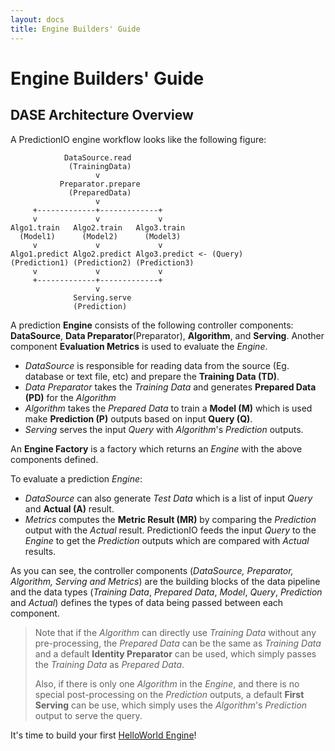 ```yaml
---
layout: docs
title: Engine Builders' Guide
---
```


# Engine Builders' Guide

## DASE Architecture Overview

A PredictionIO engine workflow looks like the following figure:

```
            DataSource.read
             (TrainingData)
                   v
           Preparator.prepare
             (PreparedData)
                   v
     +-------------+-------------+
     v             v             v
Algo1.train   Algo2.train   Algo3.train
  (Model1)      (Model2)      (Model3)
     v             v             v
Algo1.predict Algo2.predict Algo3.predict <- (Query)
(Prediction1) (Prediction2) (Prediction3)
     v             v             v
     +-------------+-------------+
                   v
              Serving.serve
              (Prediction)
```


A prediction **Engine** consists of the following controller components:
**DataSource**, **Data Preparator**(Preparator), **Algorithm**, and **Serving**. Another component
**Evaluation Metrics** is used to evaluate the *Engine*.

- *DataSource* is responsible for reading data from the source (Eg. database or
  text file, etc) and prepare the **Training Data (TD)**.
- *Data Preparator* takes the *Training Data* and generates **Prepared Data (PD)**
  for the *Algorithm*
- *Algorithm* takes the *Prepared Data* to train a **Model (M)** which is used
  make **Prediction (P)** outputs based on input **Query (Q)**.
- *Serving* serves the input *Query* with *Algorithm*'s *Prediction* outputs.

An **Engine Factory** is a factory which returns an *Engine* with the above
components defined.

To evaluate a prediction *Engine*:
- *DataSource* can also generate *Test Data* which is a list of input *Query*
  and **Actual (A)** result.
- *Metrics* computes the **Metric Result (MR)** by comparing the *Prediction*
  output with the *Actual* result. PredictionIO feeds the input *Query* to the
  *Engine* to get the *Prediction* outputs which are compared with *Actual*
  results.

As you can see, the controller components (*DataSource, Preparator, Algorithm,
Serving and Metrics*) are the building blocks of the data pipeline and the data
types (*Training Data*, *Prepared Data*, *Model*, *Query*, *Prediction* and
*Actual*) defines the types of data being passed between each component.

> Note that if the *Algorithm* can directly use *Training Data* without any
pre-processing, the *Prepared Data* can be the same as *Training Data* and a
default **Identity Preparator** can be used, which simply passes the *Training
Data* as *Prepared Data*.
>
>Also, if there is only one *Algorithm* in the *Engine*, and there is no special
post-processing on the *Prediction* outputs, a default **First Serving** can be
use, which simply uses the *Algorithm*'s *Prediction* output to serve the query.


It's time to build your first [HelloWorld Engine](/tutorials/enginebuilders/local-helloworld.html)!